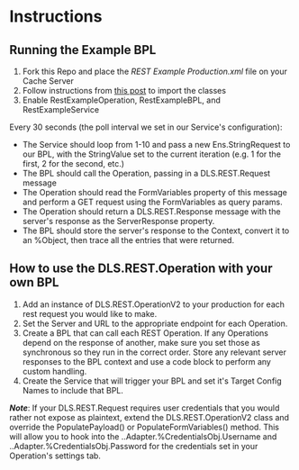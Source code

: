 # Instructions

## Running the Example BPL

1. Fork this Repo and place the *REST Example Production.xml* file on your Cache Server
2. Follow instructions from [this post](https://community.intersystems.com/post/how-export-and-import-ensemble-components-and-productions) to import the classes
3. Enable RestExampleOperation, RestExampleBPL, and RestExampleService

Every 30 seconds (the poll interval we set in our Service's configuration):

* The Service should loop from 1-10 and pass a new Ens.StringRequest to our BPL, with the StringValue set to the current iteration (e.g. 1 for the first, 2 for the second, etc.)
* The BPL should call the Operation, passing in a DLS.REST.Request message
* The Operation should read the FormVariables property of this message and perform a GET request using the FormVariables as query params.
* The Operation should return a DLS.REST.Response message with the server's response as the ServerResponse property.
* The BPL should store the server's response to the Context, convert it to an %Object, then trace all the entries that were returned.

## How to use the DLS.REST.Operation with your own BPL
1. Add an instance of DLS.REST.OperationV2 to your production for each rest request you would like to make.
2. Set the Server and URL to the appropriate endpoint for each Operation.
3. Create a BPL that can call each REST Operation. If any Operations depend on the response of another, make sure you set those as synchronous so they run in the correct order. Store any relevant server responses to the BPL context and use a code block to perform any custom handling.
4. Create the Service that will trigger your BPL and set it's Target Config Names to include that BPL.

**_Note_**: If your DLS.REST.Request requires user credentials that you would rather not expose as plaintext, extend the DLS.REST.OperationV2 class and override the PopulatePayload() or PopulateFormVariables() method. This will allow you to hook into the ..Adapter.%CredentialsObj.Username and ..Adapter.%CredentialsObj.Password for the credentials set in your Operation's settings tab.
